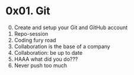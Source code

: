 # 0x01. Git
0. Create and setup your Git and GitHub account
1. Repo-session
2. Coding fury road
3. Collaboration is the base of a company
4. Collaboration: be up to date
5. HAAA what did you do???
6. Never push too much
